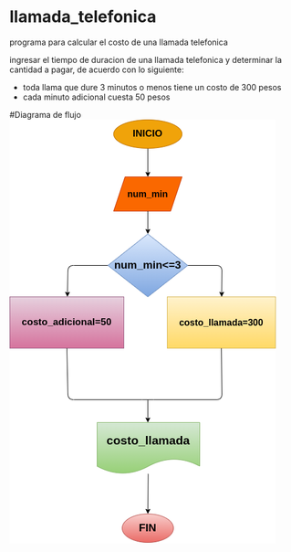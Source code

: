 # llamada_telefonica
programa para calcular el costo de una llamada telefonica

ingresar el tiempo de duracion de una llamada telefonica y determinar la cantidad a pagar, de acuerdo con lo siguiente:
 
- toda llama que dure 3 minutos o menos tiene un costo de 300 pesos
- cada minuto adicional cuesta 50 pesos

#Diagrama de flujo
![Diagrama de flujo](diagrama.png "Diagrama de flujo")
